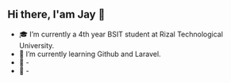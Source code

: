## Hi there, I'am Jay 👋

- 🎓 I’m currently a 4th year BSIT student at Rizal Technological University.
- 🌱 I’m currently learning Github and Laravel.
- 👾 -
- 🔧 -
